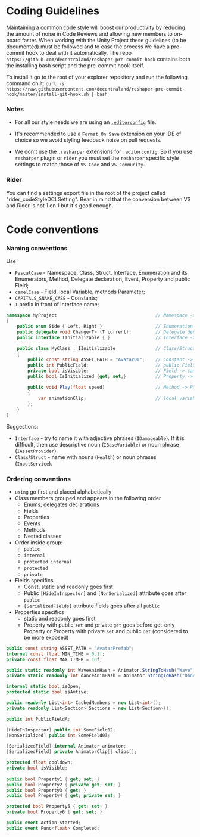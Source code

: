 # Coding Guidelines

Maintaining a common code style will boost our productivity by reducing the amount of noise in Code Reviews and allowing new members to on-board faster.
When working with the Unity Project these guidelines (to be documented) must be followed and to ease the process we have a pre-commit hook to deal with it automatically.
The repo `https://github.com/decentraland/reshaper-pre-commit-hook` contains both the installing bash script and the pre-commit hook itself.

To install it go to the root of your explorer repository and run the following command on it:
`curl -s https://raw.githubusercontent.com/decentraland/reshaper-pre-commit-hook/master/install-git-hook.sh | bash`

### Notes 

* For all our style needs we are using an [`.editorconfig`](https://editorconfig.org/) file. 

* It's recommended to use a `Format On Save` extension on your IDE of choice so we avoid styling feedback noise on pull requests.

* We don't use the `.resharper` extensions for `.editorconfig`. So if you use `resharper` plugin or `rider` you must set the `resharper` specific style settings to match those of `VS Code` and `VS Community`.


### Rider
You can find a settings export file in the root of the project called "rider_codeStyleDCLSetting". Bear in mind that the conversion between VS and Rider is not 1 on 1 but it's good enough.

# Code conventions
### Naming conventions
Use
* `PascalCase` - Namespace, Class, Struct, Interface, Enumeration and its Enumerators, Method, Delegate declaration, Event, Property and public Field;
* `camelCase` - Field, local Variable, methods Parameter;
* `CAPITALS_SNAKE_CASE` - Constants;
* `I` prefix in front of Interface name;
```csharp
namespace MyProject                                     // Namespace -> PascalCase
{
    public enum Side { Left, Right }                    // Enumeration and Enumerators -> PascalCase 
    public delegate void Change<T> (T current);         // Delegate declaration -> PascalCase
    public interface IInitializable { }                 // Interface -> PascalCase, starts with 'I'
    
    public class MyClass : IInitializable               // Class/Struct -> PascalCase.
    {
        public const string ASSET_PATH = "AvatarUI";    // Constant -> CAPITALS_SNAKE_CASE 
        public int PublicField;                         // public Field -> PascalCase
        private bool isVisible;                         // Field -> camelCase
        public bool IsInitialized {get; set;}           // Property -> PascalCase
        
        public void Play(float speed)                   // Method -> PascalCase. Method parameters -> camelCase
        {
            var animationClip;                          // local variable -> camelCase
        };              
    }
}
```
Suggestions:
* `Interface` - try to name it with adjective phrases (`IDamageable`). If it is difficult, then use descriptive noun (`IBaseVariable`) or noun phrase (`IAssetProvider`).
* `Class`/`Struct` -  name with nouns (`Health`) or noun phrases (`InputService`).

### Ordering conventions
* `using` go first and placed alphabetically
* Class members grouped and appears in the following order
  * Enums, delegates declarations
  * Fields
  * Properties
  * Events
  * Methods
  * Nested classes
* Order inside group:
  * `public`
  * `internal`
  * `protected internal`
  * `protected`
  * `private`
* Fields specifics
  * Const, static and readonly goes first
  * Public `[HideInInspector]` and `[NonSerialized]` attribute goes after `public`
  * `[SerializedFields]` attribute fields goes after all `public`
* Properties specifics
  * static and readonly goes first
  * Property with public `set` and private `get` goes before get-only Property or Property with private `set` and public `get` (considered to be more exposed)
```csharp
public const string ASSET_PATH = "AvatarPrefab";                            // Constants group 
internal const float MIN_TIME = 0.1f;
private const float MAX_TIMER = 10f;

public static readonly int WaveAnimHash = Animator.StringToHash("Wave");    // Static Read-only group
private static readonly int danceAnimHash = Animator.StringToHash("Dance");

internal static bool isOpen;                                                // Static group
protected static bool isAvtive;                                             

public readonly List<int> CachedNumbers = new List<int>();                  // Read-only group
private readonly List<Section> Sections = new List<Section>();

public int PublicFieldA;                                                    // Public Fields group

[HideInInspector] public int SomeField02;
[NonSerialized] public int SomeField03;

[SerializedField] internal Animator animator;                               // [SerializedField]'s group
[SerializedField] private AnimatorClip[] clips[];  

protected float cooldown;                                                   // internal-protected-private Fields group  
private bool isVisible;                         
                       
public bool Property1 { get; set; }                                        // Properties groups  
public bool Property2 { private get; set; }
public bool Property3 { get; }
public bool Property4 { get; private set; }

protected bool Property5 { get; set; }
private bool Property6 { get; set; }

public event Action Started;                                               // Events group  
public event Func<float> Completed;
```
